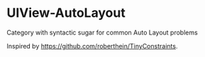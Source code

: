 # UIView-AutoLayout
Category with syntactic sugar for common Auto Layout problems

Inspired by https://github.com/roberthein/TinyConstraints.
